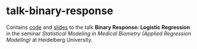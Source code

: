 # talk-binary-response

Contains [code](talk_binary_response.Rmd) and [slides](talk_binary_response.pdf) to the talk **Binary Response: Logistic Regression** in the seminar *Statistical Modeling in Medical Biometry (Applied Regression Modeling)* at Heidelberg University.
